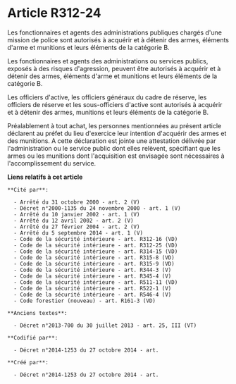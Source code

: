 # Article R312-24

Les fonctionnaires et agents des administrations publiques chargés d'une mission de police sont autorisés à acquérir et à
détenir des armes, éléments d'arme et munitions et leurs éléments de la catégorie B.

Les fonctionnaires et agents des administrations ou services publics, exposés à des risques d'agression, peuvent être
autorisés à acquérir et à détenir des armes, éléments d'arme et munitions et leurs éléments de la catégorie B.

Les officiers d'active, les officiers généraux du cadre de réserve, les officiers de réserve et les sous-officiers d'active
sont autorisés à acquérir et à détenir des armes, munitions et leurs éléments de la catégorie B.

Préalablement à tout achat, les personnes mentionnées au présent article déclarent au préfet du lieu d'exercice leur
intention d'acquérir des armes et des munitions. A cette déclaration est jointe une attestation délivrée par l'administration
ou le service public dont elles relèvent, spécifiant que les armes ou les munitions dont l'acquisition est envisagée sont
nécessaires à l'accomplissement du service.

**Liens relatifs à cet article**

	**Cité par**:

	  - Arrêté du 31 octobre 2000 - art. 2 (V)
	  - Décret n°2000-1135 du 24 novembre 2000 - art. 1 (V)
	  - Arrêté du 10 janvier 2002 - art. 1 (V)
	  - Arrêté du 12 avril 2002 - art. 2 (V)
	  - Arrêté du 27 février 2004 - art. 2 (V)
	  - Arrêté du 5 septembre 2014 - art. 1 (V)
	  - Code de la sécurité intérieure - art. R312-16 (VD)
	  - Code de la sécurité intérieure - art. R312-25 (VD)
	  - Code de la sécurité intérieure - art. R314-15 (VD)
	  - Code de la sécurité intérieure - art. R315-8 (VD)
	  - Code de la sécurité intérieure - art. R315-9 (VD)
	  - Code de la sécurité intérieure - art. R344-3 (V)
	  - Code de la sécurité intérieure - art. R345-4 (V)
	  - Code de la sécurité intérieure - art. R511-11 (VD)
	  - Code de la sécurité intérieure - art. R522-1 (V)
	  - Code de la sécurité intérieure - art. R546-4 (V)
	  - Code forestier (nouveau) - art. R161-3 (VD)

	**Anciens textes**:

	  - Décret n°2013-700 du 30 juillet 2013 - art. 25, III (VT)

	**Codifié par**:

	  - Décret n°2014-1253 du 27 octobre 2014 - art.

	**Créé par**:

	  - Décret n°2014-1253 du 27 octobre 2014 - art.
